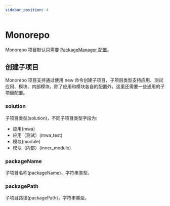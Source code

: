```yaml
---
sidebar_position: 4
---
```


# Monorepo

Monorepo 项目默认只需要 [PackageManager 配置](/docs/guides/topic-detail/generator/config/common#packagemanager)。

## 创建子项目

Monorepo 项目支持通过使用 new 命令创建子项目，子项目类型支持应用、测试应用、模块、内部模块，除了应用和模块各自的配置外，这里还需要一些通用的子项目配置。

### solution

子项目类型(solution)，不同子项目类型字段为:

- 应用(mwa)
- 应用（测试）(mwa_test)
- 模块(module)
- 模块（内部）(inner_module)

### packageName

子项目名称(packageName)，字符串类型。

### packagePath

子项目路径(packagePath)，字符串类型。

